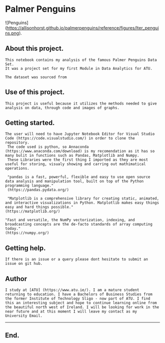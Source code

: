 # Palmer Penguins

 ![Penguins] (https://allisonhorst.github.io/palmerpenguins/reference/figures/lter_penguins.png).

 ## About this project.
    This notebook contains my analysis of the famous Palmer Penguins Data Set.
    It was a project set for my first Module in Data Analytics for ATU.

    The dataset was sourced from

## Use of this project.
    This project is useful because it utilizes the methods needed to give analysis on data, through code and images of graphs.

## Getting started.
    The user will need to have Jupyter Notebook Editor for Visual Studio Code (https://code.visualstudio.com/) in order to clone the repository.
     The code used is python, so Annaconda (https://www.anaconda.com/download) is my recomendation as it has so many bulit in functions such as Pandas, Matplotlib and Numpy. 
     These Libraries were the first thing I imported as they are most useful for storing, visualy showing and carring out mathimatical operations.

     "pandas is a fast, powerful, flexible and easy to use open source data analysis and manipulation tool, built on top of the Python programming language."
     (https://pandas.pydata.org/)

     "Matplotlib is a comprehensive library for creating static, animated, and interactive visualizations in Python. Matplotlib makes easy things easy and hard things possible."
    (https://matplotlib.org/)

    "Fast and versatile, the NumPy vectorization, indexing, and broadcasting concepts are the de-facto standards of array computing today."
    (https://numpy.org/)

## Getting help.
    If there is an issue or a query please dont hesitate to submit an issue on git hub.

## Author
    I study at [ATU] (https://www.atu.ie/). I am a mature student returning to education. I have a Bachelors of Business Studies from the former Institute of Technology Sligo - now part of ATU. I find this an interesting subject and hope to continue learning online from the beautiful north west of Ireland. I will be looking for work in the near future and at this moment I will leave my contact as my University Email. 


***
## End.